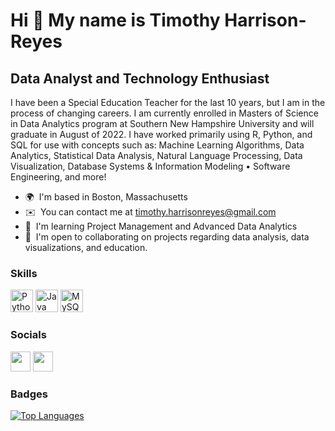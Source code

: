 Hi 👋 My name is Timothy Harrison-Reyes
=======================================

Data Analyst and Technology Enthusiast
--------------------------------------

I have been a Special Education Teacher for the last 10 years, but I am in the process of changing careers. I am currently enrolled in Masters of Science in Data Analytics program at Southern New Hampshire University and will graduate in August of 2022. I have worked primarily using R, Python, and SQL for use with concepts such as: Machine Learning Algorithms, Data Analytics, Statistical Data Analysis, Natural Language Processing, Data Visualization, Database Systems & Information Modeling • Software Engineering, and more!

* 🌍  I'm based in Boston, Massachusetts
* ✉️  You can contact me at [timothy.harrisonreyes@gmail.com](mailto:timothy.harrisonreyes@gmail.com)
* 🧠  I'm learning Project Management and Advanced Data Analytics
* 🤝  I'm open to collaborating on projects regarding data analysis, data visualizations, and education.

### Skills

<p align="left">
<a href="https://www.python.org/" target="_blank" rel="noreferrer"><img src="https://raw.githubusercontent.com/danielcranney/readme-generator/main/public/icons/skills/python-colored.svg" width="36" height="36" alt="Python" /></a>
<a href="https://www.oracle.com/java/" target="_blank" rel="noreferrer"><img src="https://raw.githubusercontent.com/danielcranney/readme-generator/main/public/icons/skills/java-colored.svg" width="36" height="36" alt="Java" /></a>
<a href="https://www.mysql.com/" target="_blank" rel="noreferrer"><img src="https://raw.githubusercontent.com/danielcranney/readme-generator/main/public/icons/skills/mysql-colored.svg" width="36" height="36" alt="MySQL" /></a>
</p>


### Socials

<p align="left"> <a href="https://www.github.com/MrHarrison-Reyes/Harrison_Portfolio.git" target="_blank" rel="noreferrer"><img src="https://raw.githubusercontent.com/danielcranney/readme-generator/main/public/icons/socials/github.svg" width="32" height="32" /></a> <a href="https://www.linkedin.com/in/tharrisonreyes/" target="_blank" rel="noreferrer"><img src="https://raw.githubusercontent.com/danielcranney/readme-generator/main/public/icons/socials/linkedin.svg" width="32" height="32" /></a></p>

### Badges

<a href="https://github.com/MrHarrison-Reyes/Harrison_Portfolio.git" align="left"><img src="https://github-readme-stats.vercel.app/api/top-langs/?username=MrHarrison-Reyes/Harrison_Portfolio.git&langs_count=10&title_color=0891b2&text_color=ffffff&icon_color=0891b2&bg_color=1c1917&hide_border=true&locale=en&custom_title=Top%20%Languages" alt="Top Languages" /></a>

